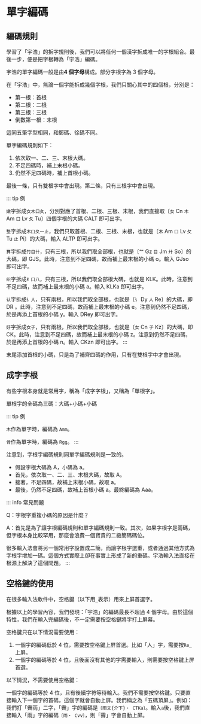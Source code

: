 <script setup>
import Chaifen from '@/chaifen/Chaifen.vue'
</script>

# 單字編碼

## 編碼規則

學習了「宇浩」的拆字規則後，我們可以將任何一個漢字拆成唯一的字根組合。最後一步，便是把字根轉為「宇浩」編碼。

宇浩的單字編碼一般是由**4 個字母**構成。部分字根字為 3 個字母。

在「宇浩」中，無論一個字能拆成幾個字根，我們只關心其中的四個根，分別是：

- 第一根：首根
- 第二根：二根
- 第三根：三根
- 倒數第一根：末根

這同五筆字型相同，和鄭碼、徐碼不同。

單字編碼規則如下：

1. 依次取一、二、三、末根大碼。
2. 不足四碼時，補上末根小碼。
3. 仍然不足四碼時，補上首根小碼。

最後一條，只有雙根字中會出現。第二條，只有三根字中會出現。

::: tip 例

`嫩`字拆成`女木口夂`，分別對應了首根、二根、三根、末根，我們直接取〔`女` Cn `木` Am `口` Lv `夂` Tu〕四個字根的大碼 CALT 即可出字。
<Chaifen char='嫩' :parts='[3,1,3,3,4]' :colors='[1,2,3,2,4]' />

`整`字拆成`木口夂一止`，我們只取首根、二根、三根、末根，也就是〔`木` Am `口` Lv `攵` Tu `止` Pi〕的大碼，輸入 ALTP 即可出字。
<Chaifen char='整' :parts='[1,3,3,4,1,4]' :colors='[1,2,1,3,4,5]' />

`算`字拆成`竹目卄`，只有三根，所以我們取全部根，也就是〔`𥫗` Gz `目` Jm `廾` So〕的大碼，即 GJS。此時，注意到不足四碼，故而補上最末根的小碼 o。輸入 GJso 即可出字。
<Chaifen char='算' :parts='[6,5,3]' />

`织`字拆成`纟口八`，只有三根，所以我們取全部根大碼，也就是 KLK。此時，注意到不足四碼，故而補上最末根的小碼 a。輸入 KLKa 即可出字。
<Chaifen char='织' :parts='[3,3,2]' />

`认`字拆成`讠人`，只有兩根，所以我們取全部根，也就是〔`讠` Dy `人` Re〕的大碼，即 DR 。此時，注意到不足四碼，故而補上最末根的小碼 e。注意到仍然不足四碼，於是再添上首根的小碼 y。輸入 DRey 即可出字。
<Chaifen char='认' :parts='[2,2]' />

`好`字拆成`女子`，只有兩根，所以我們取全部根，也就是〔`女` Cn `子` Kz〕的大碼，即 CK。此時，注意到不足四碼，故而補上最末根的小碼 z。注意到仍然不足四碼，於是再添上首根的小碼 n。輸入 CKzn 即可出字。
<Chaifen char='好' :parts='[3,3]' />
:::

末尾添加首根的小碼，只是為了補齊四碼的作用，只有在雙根字中才會出現。

## 成字字根

有些字根本身就是常用字，稱為「成字字根」，又稱為「單根字」。

單根字的全碼為三碼：大碼+小碼+小碼

::: tip 例

`木`作為單字時，編碼為 `Amm`。

`骨`作為單字時，編碼為 `Rgg`。
:::

注意到，字根字編碼規則同單字編碼規則是一致的。

- 假設字根大碼為 A，小碼為 a。  
- 首先，依次取一、二、三、末根大碼，故取 A。  
- 接著，不足四碼，故補上末根小碼，故取 a。  
- 最後，仍然不足四碼，故補上首根小碼 a。最終編碼為 Aaa。

::: info 常見問題

Q：字根字重複小碼的原因是什麼？  

A：首先是為了讓字根編碼規則和單字編碼規則一致。其次，如果字根字是兩碼，但字根本身比較罕用，那麼會浪費一個寶貴的二級簡碼碼位。  

很多輸入法會將另一個常用字設置成二簡，而讓字根字選重，或者通過其他方式為字根字增加一碼。這個方式實際上卻在事實上形成了新的重碼。宇浩輸入法直接在根源上解決了這個問題。
:::

## 空格鍵的使用

在很多輸入法軟件中，空格鍵（以下用`_`表示）用來上屏首選字。

根據以上的學習內容，我們發現：「宇浩」的編碼最長不超過 4 個字母。由於這個特性，我們在輸入完編碼後，不一定需要按空格鍵將字打上屏幕。

空格鍵只在以下情況需要使用：

1. 一個字的編碼低於 4 位，需要按空格鍵上屏首選。比如「人」字，需要按`Re_`上屏。
2. 一個字的編碼等於 4 位，且後面沒有其他的字需要輸入，則需要按空格鍵上屏首選。

以下情況，不需要使用空格鍵：

一個字的編碼等於 4 位，且有後續字符等待輸入。我們不需要按空格鍵。只要直接輸入下一個字的首碼，這個字就會自動上屏。我們稱之為「五碼頂屏」。例如：我們打「霽雨」二字，「霽」字的編碼是`〔雨文{介下}・ CTKa〕`。輸入`a`後，我們直接輸入「雨」字的編碼`〔雨・ Cvv〕`，則「霽」字會自動上屏。
<div class="flex justify-left flex-wrap">
<Chaifen char='霁' :parts='[8,4,2]' />
<Chaifen char='雨' :parts='[8]' />
</div>
